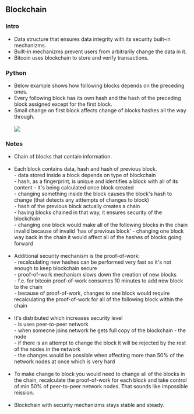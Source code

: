 <h2>Blockchain</h2>

<h3>Intro</h3>
<ul>
  <li>Data structure that ensures data integrity with its security built-in mechanizms.</li>
  <li>Built-in mechanizms prevent users from arbitrarily change the data in it.</li>
  <li>Bitcoin uses blockchain to store and verify transactions.</li>
</ul>

<h3>Python</h3>
<ul>
  <li>Below example shows how following blocks depends on the preceding ones.</li>
  <li>Every following block has its own hash and the hash of the preceding block assigned except for the first block.</li>
  <li>Small change on first block affects change of blocks hashes all the way through.</li>
  <br>
  <img src="images/blockchain.gif">
</ul>

<h3>Notes</h3>
<ul>
  <li>Chain of blocks that contain information.</li>
  <br>
  <li>Each block contains data, hash and hash of previous block.
    <br>
    - data stored inside a block depends on type of blockchain <br>
    - hash, as a fingerprint, is unique and identifies a block with all of its content - it's being calculated once block created <br>
    - changing something inside the block causes the block's hash to change (that detects any atttempts of changes to block) <br>
    - hash of the previous block actually creates a chain <br>
    - having blocks chained in that way, it ensures security of the blockchain <br>
    - changing one block would make all of the following blocks in the chain invalid because of invalid 'has of previous block'
    - changing one block way back in the chain it would affect all of the hashes of blocks going forward
  </li>
  <br>
  <li>Additional security mechanism is the proof-of-work:
    <br>
    - recalculating new hashes can be performed very fast so it's not enough to keep blockchain secure <br>
    - proof-of-work mechanism slows down the creation of new blocks <br>
    - f.e. for bitcoin proof-of-work consumes 10 minutes to add new block to the chain <br>
    - because of proof-of-work, changes to one block would require recalculating the proof-of-work for all of the following block within the chain <br>
  </li>
  <br>
  <li>It's distributed which increases security level
    <br>
    - is uses peer-to-peer network <br>
    - when someone joins network he gets full copy of the blockchain - the node <br>
    - if there is an attempt to change the block it will be rejected by the rest of the nodes in the network <br>
    - the changes would be possible when affecting more than 50% of the network nodes at once which is very hard <br>
  </li>
  <br>
  <li>To make change to block you would need to change all of the blocks in the chain, recalculate the proof-of-work for each block and take control of min 50% of peer-to-peer network nodes. That sounds like impossible mission.</li>
  <br>
  <li>Blockchain with security mechanizms stays stable and steady.</li> 
</ul>
